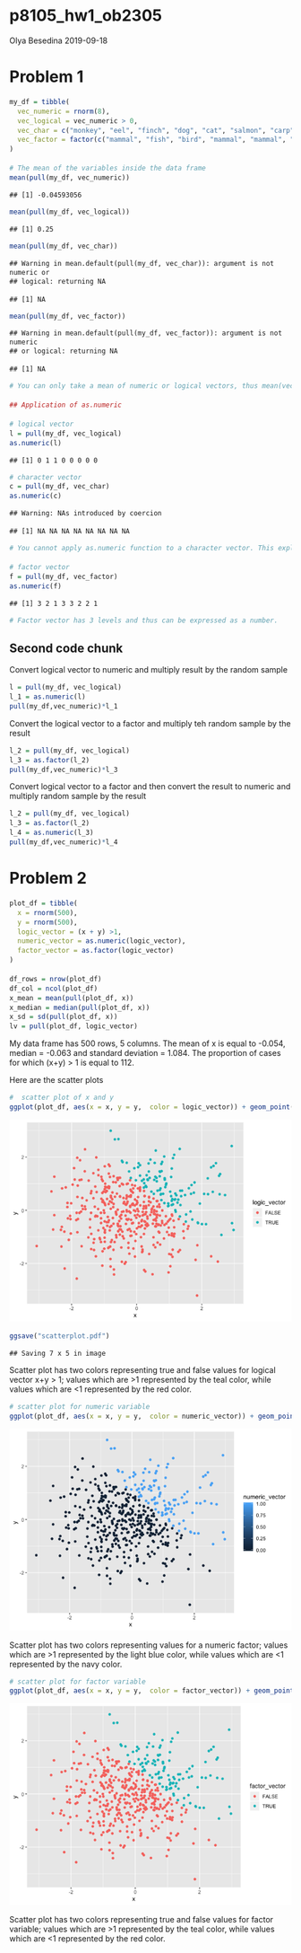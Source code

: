 p8105\_hw1\_ob2305
================
Olya Besedina
2019-09-18

# Problem 1

``` r
my_df = tibble(
  vec_numeric = rnorm(8),
  vec_logical = vec_numeric > 0,
  vec_char = c("monkey", "eel", "finch", "dog", "cat", "salmon", "carp","parrot"),
  vec_factor = factor(c("mammal", "fish", "bird", "mammal", "mammal", "fish", "fish", "bird"))
)

# The mean of the variables inside the data frame
mean(pull(my_df, vec_numeric))
```

    ## [1] -0.04593056

``` r
mean(pull(my_df, vec_logical))
```

    ## [1] 0.25

``` r
mean(pull(my_df, vec_char))
```

    ## Warning in mean.default(pull(my_df, vec_char)): argument is not numeric or
    ## logical: returning NA

    ## [1] NA

``` r
mean(pull(my_df, vec_factor))
```

    ## Warning in mean.default(pull(my_df, vec_factor)): argument is not numeric
    ## or logical: returning NA

    ## [1] NA

``` r
# You can only take a mean of numeric or logical vectors, thus mean(vec_char) and mean(vec_factor) are not applicable.

## Application of as.numeric

# logical vector
l = pull(my_df, vec_logical)
as.numeric(l)
```

    ## [1] 0 1 1 0 0 0 0 0

``` r
# character vector
c = pull(my_df, vec_char)
as.numeric(c)
```

    ## Warning: NAs introduced by coercion

    ## [1] NA NA NA NA NA NA NA NA

``` r
# You cannot apply as.numeric function to a character vector. This explains why you cannot take a mean of words. 

# factor vector
f = pull(my_df, vec_factor)
as.numeric(f)
```

    ## [1] 3 2 1 3 3 2 2 1

``` r
# Factor vector has 3 levels and thus can be expressed as a number. 
```

## Second code chunk

Convert logical vector to numeric and multiply result by the random
sample

``` r
l = pull(my_df, vec_logical)
l_1 = as.numeric(l)
pull(my_df,vec_numeric)*l_1
```

Convert the logical vector to a factor and multiply teh random sample by
the result

``` r
l_2 = pull(my_df, vec_logical)
l_3 = as.factor(l_2)
pull(my_df,vec_numeric)*l_3
```

Convert logical vector to a factor and then convert the result to
numeric and multiply random sample by the result

``` r
l_2 = pull(my_df, vec_logical)
l_3 = as.factor(l_2)
l_4 = as.numeric(l_3)
pull(my_df,vec_numeric)*l_4
```

# Problem 2

``` r
plot_df = tibble(
  x = rnorm(500),
  y = rnorm(500),
  logic_vector = (x + y) >1,
  numeric_vector = as.numeric(logic_vector),
  factor_vector = as.factor(logic_vector)
)

df_rows = nrow(plot_df)
df_col = ncol(plot_df)
x_mean = mean(pull(plot_df, x))
x_median = median(pull(plot_df, x))
x_sd = sd(pull(plot_df, x))
lv = pull(plot_df, logic_vector)
```

My data frame has 500 rows, 5 columns. The mean of x is equal to -0.054,
median = -0.063 and standard deviation = 1.084. The proportion of cases
for which (x+y) \> 1 is equal to 112.

Here are the scatter plots

``` r
#  scatter plot of x and y
ggplot(plot_df, aes(x = x, y = y,  color = logic_vector)) + geom_point()
```

![](p8105_hw1_ob2305_files/figure-gfm/yx_scatter-1.png)<!-- -->

``` r
ggsave("scatterplot.pdf")
```

    ## Saving 7 x 5 in image

Scatter plot has two colors representing true and false values for
logical vector x+y \> 1; values which are \>1 represented by the teal
color, while values which are \<1 represented by the red color.

``` r
# scatter plot for numeric variable 
ggplot(plot_df, aes(x = x, y = y,  color = numeric_vector)) + geom_point()
```

![](p8105_hw1_ob2305_files/figure-gfm/numeric_scatter-1.png)<!-- -->

Scatter plot has two colors representing values for a numeric factor;
values which are \>1 represented by the light blue color, while values
which are \<1 represented by the navy color.

``` r
# scatter plot for factor variable 
ggplot(plot_df, aes(x = x, y = y,  color = factor_vector)) + geom_point()
```

![](p8105_hw1_ob2305_files/figure-gfm/factor_scatter-1.png)<!-- -->

Scatter plot has two colors representing true and false values for
factor variable; values which are \>1 represented by the teal color,
while values which are \<1 represented by the red color.
